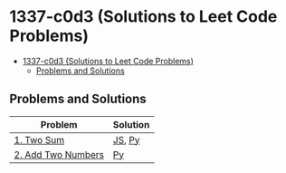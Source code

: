 # 1337-c0d3 (Solutions to Leet Code Problems)

<!-- TOC -->
* [1337-c0d3 (Solutions to Leet Code Problems)](#1337-c0d3-solutions-to-leet-code-problems)
  * [Problems and Solutions](#problems-and-solutions)
<!-- TOC -->

## Problems and Solutions
| Problem                                                             | Solution                                                       |
|---------------------------------------------------------------------|----------------------------------------------------------------|
| [1. Two Sum](https://leetcode.com/problems/two-sum/)                | [JS](javascript/1.%20two-sum.js), [Py](python/1.%20two-sum.py) |
| [2. Add Two Numbers](https://leetcode.com/problems/add-two-numbers) | [Py](python/2.%20add-two-numbers.py)                           |
